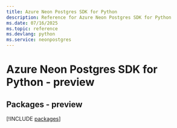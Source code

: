 ```yaml
---
title: Azure Neon Postgres SDK for Python
description: Reference for Azure Neon Postgres SDK for Python
ms.date: 07/16/2025
ms.topic: reference
ms.devlang: python
ms.service: neonpostgres
---
```

# Azure Neon Postgres SDK for Python - preview
## Packages - preview
[!INCLUDE [packages](neon-postgres-index.md)]